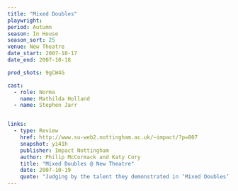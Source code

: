```yaml
---
title: "Mixed Doubles"
playwright:
period: Autumn
season: In House
season_sort: 25
venue: New Theatre
date_start: 2007-10-17
date_end: 2007-10-18

prod_shots: 9gCW4G

cast:
  - role: Norma
    name: Mathilda Holland
  - name: Stephen Jarr


links:
  - type: Review
    href: http://www.su-web2.nottingham.ac.uk/~impact/?p=807
    snapshot: yi41h
    publisher: Impact Nottingham
    author: Philip McCormack and Katy Cory
    title: "Mixed Doubles @ New Theatre"
    date: 2007-10-19
    quote: "Judging by the talent they demonstrated in ‘Mixed Doubles’, one can expect high calibre entertainment from such newcomers in the weeks to come."
---
```

